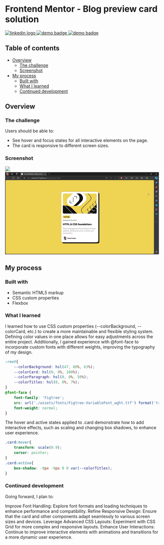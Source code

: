 # Frontend Mentor - Blog preview card solution

<div align="left">
  <a href="https://www.linkedin.com/in/danae-lescano-salvatierra" target="_blank">
    <img src="https://img.shields.io/static/v1?message=LinkedIn&logo=linkedin&label=&color=0077B5&logoColor=white&labelColor=&style=for-the-badge" height="25" alt="linkedin logo"/>
  </a>
  <a href="https://lescano713.github.io/blog-preview-card/" target="_blank">
    <img src="https://img.shields.io/static/v1?message=Demo&label=&color=6A0DAD&logoColor=white&labelColor=&style=for-the-badge" height="25" alt="demo badge"/>
  </a>
  <a href="https://www.frontendmentor.io/profile/Lescano713" target="_blank">
    <img src="https://img.shields.io/static/v1?message=Frontend%Mentor&label=&color=ff1538&logoColor=white&labelColor=&style=for-the-badge" height="25" alt="demo badge"/>
  </a>
</div>

## Table of contents

- [Overview](#overview)
  - [The challenge](#the-challenge)
  - [Screenshot](#screenshot)
- [My process](#my-process)
  - [Built with](#built-with)
  - [What I learned](#what-i-learned)
  - [Continued development](#continued-development)


## Overview

### The challenge

Users should be able to:

- See hover and focus states for all interactive elements on the page.
- The card is responsive to different screen sizes.

### Screenshot

![](./screenshot.jpg)
![](./screenshot/desktop.gif)

## My process

### Built with

- Semantic HTML5 markup
- CSS custom properties
- Flexbox


### What I learned

<p>I learned how to use CSS custom properties (--colorBackground, --colorCard, etc.) to create a more maintainable and flexible styling system. Defining color values in one place allows for easy adjustments across the entire project. Additionally, I gained experience with @font-face to incorporate custom fonts with different weights, improving the typography of my design.</p>

```css
:root{
    --colorBackground: hsl(47, 88%, 63%);
    --colorCard: hsl(0, 0%, 100%);
    --colorParagraph: hsl(0, 0%, 50%);
    --colorTitles: hsl(0, 0%, 7%);
}
@font-face {
    font-family: 'Figtree';
    src: url('./assets/fonts/Figtree-VariableFont_wght.ttf') format('truetype');
    font-weight: normal;
}
```

<p>The hover and active states applied to .card demonstrate how to add interactive effects, such as scaling and changing box shadows, to enhance user experience.</p>


```css
.card:hover{
    transform: scale(0.9);
    cursor: pointer;
}
.card:active{
    box-shadow: -8px -9px 0 0 var(--colorTitles);
}
```


### Continued development
<p>Going forward, I plan to:</p>
<p>Improve Font Handling: Explore font formats and loading techniques to enhance performance and compatibility.
Refine Responsive Design: Ensure that the card and other components adapt seamlessly to various screen sizes and devices.
Leverage Advanced CSS Layouts: Experiment with CSS Grid for more complex and responsive layouts.
Enhance User Interactions: Continue to improve interactive elements with animations and transitions for a more dynamic user experience.</p>



